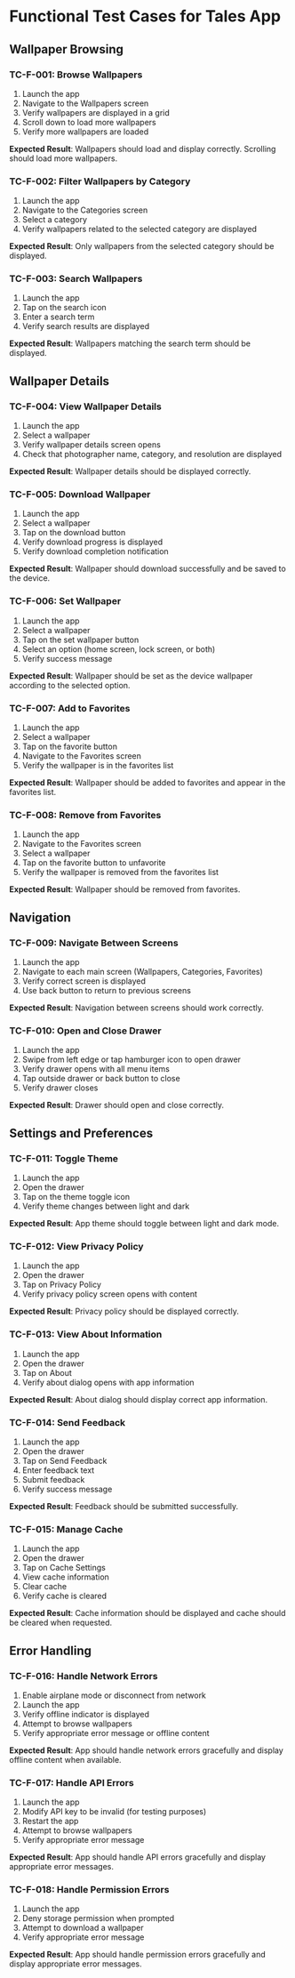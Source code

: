 # Functional Test Cases for Tales App

## Wallpaper Browsing

### TC-F-001: Browse Wallpapers
1. Launch the app
2. Navigate to the Wallpapers screen
3. Verify wallpapers are displayed in a grid
4. Scroll down to load more wallpapers
5. Verify more wallpapers are loaded

**Expected Result**: Wallpapers should load and display correctly. Scrolling should load more wallpapers.

### TC-F-002: Filter Wallpapers by Category
1. Launch the app
2. Navigate to the Categories screen
3. Select a category
4. Verify wallpapers related to the selected category are displayed

**Expected Result**: Only wallpapers from the selected category should be displayed.

### TC-F-003: Search Wallpapers
1. Launch the app
2. Tap on the search icon
3. Enter a search term
4. Verify search results are displayed

**Expected Result**: Wallpapers matching the search term should be displayed.

## Wallpaper Details

### TC-F-004: View Wallpaper Details
1. Launch the app
2. Select a wallpaper
3. Verify wallpaper details screen opens
4. Check that photographer name, category, and resolution are displayed

**Expected Result**: Wallpaper details should be displayed correctly.

### TC-F-005: Download Wallpaper
1. Launch the app
2. Select a wallpaper
3. Tap on the download button
4. Verify download progress is displayed
5. Verify download completion notification

**Expected Result**: Wallpaper should download successfully and be saved to the device.

### TC-F-006: Set Wallpaper
1. Launch the app
2. Select a wallpaper
3. Tap on the set wallpaper button
4. Select an option (home screen, lock screen, or both)
5. Verify success message

**Expected Result**: Wallpaper should be set as the device wallpaper according to the selected option.

### TC-F-007: Add to Favorites
1. Launch the app
2. Select a wallpaper
3. Tap on the favorite button
4. Navigate to the Favorites screen
5. Verify the wallpaper is in the favorites list

**Expected Result**: Wallpaper should be added to favorites and appear in the favorites list.

### TC-F-008: Remove from Favorites
1. Launch the app
2. Navigate to the Favorites screen
3. Select a wallpaper
4. Tap on the favorite button to unfavorite
5. Verify the wallpaper is removed from the favorites list

**Expected Result**: Wallpaper should be removed from favorites.

## Navigation

### TC-F-009: Navigate Between Screens
1. Launch the app
2. Navigate to each main screen (Wallpapers, Categories, Favorites)
3. Verify correct screen is displayed
4. Use back button to return to previous screens

**Expected Result**: Navigation between screens should work correctly.

### TC-F-010: Open and Close Drawer
1. Launch the app
2. Swipe from left edge or tap hamburger icon to open drawer
3. Verify drawer opens with all menu items
4. Tap outside drawer or back button to close
5. Verify drawer closes

**Expected Result**: Drawer should open and close correctly.

## Settings and Preferences

### TC-F-011: Toggle Theme
1. Launch the app
2. Open the drawer
3. Tap on the theme toggle icon
4. Verify theme changes between light and dark

**Expected Result**: App theme should toggle between light and dark mode.

### TC-F-012: View Privacy Policy
1. Launch the app
2. Open the drawer
3. Tap on Privacy Policy
4. Verify privacy policy screen opens with content

**Expected Result**: Privacy policy should be displayed correctly.

### TC-F-013: View About Information
1. Launch the app
2. Open the drawer
3. Tap on About
4. Verify about dialog opens with app information

**Expected Result**: About dialog should display correct app information.

### TC-F-014: Send Feedback
1. Launch the app
2. Open the drawer
3. Tap on Send Feedback
4. Enter feedback text
5. Submit feedback
6. Verify success message

**Expected Result**: Feedback should be submitted successfully.

### TC-F-015: Manage Cache
1. Launch the app
2. Open the drawer
3. Tap on Cache Settings
4. View cache information
5. Clear cache
6. Verify cache is cleared

**Expected Result**: Cache information should be displayed and cache should be cleared when requested.

## Error Handling

### TC-F-016: Handle Network Errors
1. Enable airplane mode or disconnect from network
2. Launch the app
3. Verify offline indicator is displayed
4. Attempt to browse wallpapers
5. Verify appropriate error message or offline content

**Expected Result**: App should handle network errors gracefully and display offline content when available.

### TC-F-017: Handle API Errors
1. Launch the app
2. Modify API key to be invalid (for testing purposes)
3. Restart the app
4. Attempt to browse wallpapers
5. Verify appropriate error message

**Expected Result**: App should handle API errors gracefully and display appropriate error messages.

### TC-F-018: Handle Permission Errors
1. Launch the app
2. Deny storage permission when prompted
3. Attempt to download a wallpaper
4. Verify appropriate error message

**Expected Result**: App should handle permission errors gracefully and display appropriate error messages.
